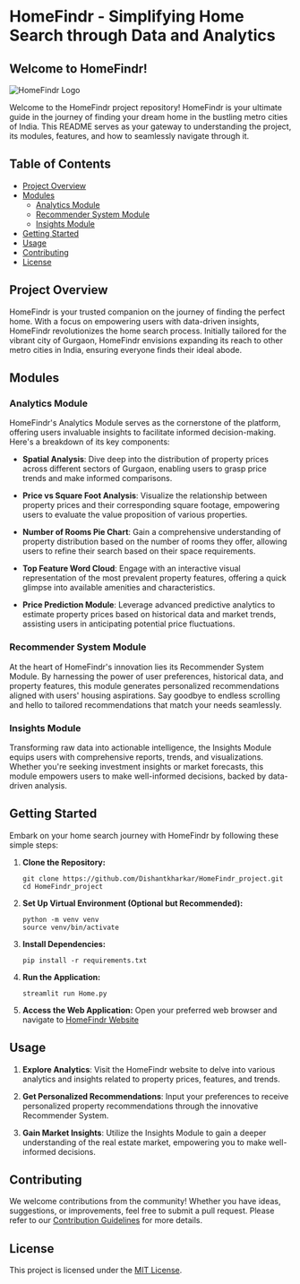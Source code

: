 # HomeFindr - Simplifying Home Search through Data and Analytics

## Welcome to HomeFindr!

![HomeFindr Logo](https://github.com/Dishantkharkar/HomeFindr_project/assets/130529528/8656ac54-c1a1-41ec-9e93-cac41baedd3e)

Welcome to the HomeFindr project repository! HomeFindr is your ultimate guide in the journey of finding your dream home in the bustling metro cities of India. This README serves as your gateway to understanding the project, its modules, features, and how to seamlessly navigate through it.

## Table of Contents

- [Project Overview](#project-overview)
- [Modules](#modules)
  - [Analytics Module](#analytics-module)
  - [Recommender System Module](#recommender-system-module)
  - [Insights Module](#insights-module)
- [Getting Started](#getting-started)
- [Usage](#usage)
- [Contributing](#contributing)
- [License](#license)

## Project Overview

HomeFindr is your trusted companion on the journey of finding the perfect home. With a focus on empowering users with data-driven insights, HomeFindr revolutionizes the home search process. Initially tailored for the vibrant city of Gurgaon, HomeFindr envisions expanding its reach to other metro cities in India, ensuring everyone finds their ideal abode.

## Modules

### Analytics Module

HomeFindr's Analytics Module serves as the cornerstone of the platform, offering users invaluable insights to facilitate informed decision-making. Here's a breakdown of its key components:

- **Spatial Analysis**: Dive deep into the distribution of property prices across different sectors of Gurgaon, enabling users to grasp price trends and make informed comparisons.
  
- **Price vs Square Foot Analysis**: Visualize the relationship between property prices and their corresponding square footage, empowering users to evaluate the value proposition of various properties.
  
- **Number of Rooms Pie Chart**: Gain a comprehensive understanding of property distribution based on the number of rooms they offer, allowing users to refine their search based on their space requirements.
  
- **Top Feature Word Cloud**: Engage with an interactive visual representation of the most prevalent property features, offering a quick glimpse into available amenities and characteristics.
  
- **Price Prediction Module**: Leverage advanced predictive analytics to estimate property prices based on historical data and market trends, assisting users in anticipating potential price fluctuations.

### Recommender System Module

At the heart of HomeFindr's innovation lies its Recommender System Module. By harnessing the power of user preferences, historical data, and property features, this module generates personalized recommendations aligned with users' housing aspirations. Say goodbye to endless scrolling and hello to tailored recommendations that match your needs seamlessly.

### Insights Module

Transforming raw data into actionable intelligence, the Insights Module equips users with comprehensive reports, trends, and visualizations. Whether you're seeking investment insights or market forecasts, this module empowers users to make well-informed decisions, backed by data-driven analysis.

## Getting Started

Embark on your home search journey with HomeFindr by following these simple steps:

1. **Clone the Repository:**
   ```
   git clone https://github.com/Dishantkharkar/HomeFindr_project.git
   cd HomeFindr_project
   ```

2. **Set Up Virtual Environment (Optional but Recommended):**
   ```
   python -m venv venv
   source venv/bin/activate
   ```

3. **Install Dependencies:**
   ```
   pip install -r requirements.txt
   ```

4. **Run the Application:**
   ```
   streamlit run Home.py
   ```

5. **Access the Web Application:**
   Open your preferred web browser and navigate to [HomeFindr Website](https://homefindrproject-s8u5a6zhtlghguwufpzkjm.streamlit.app/)

## Usage

1. **Explore Analytics**: Visit the HomeFindr website to delve into various analytics and insights related to property prices, features, and trends.

2. **Get Personalized Recommendations**: Input your preferences to receive personalized property recommendations through the innovative Recommender System.

3. **Gain Market Insights**: Utilize the Insights Module to gain a deeper understanding of the real estate market, empowering you to make well-informed decisions.

## Contributing

We welcome contributions from the community! Whether you have ideas, suggestions, or improvements, feel free to submit a pull request. Please refer to our [Contribution Guidelines](CONTRIBUTING.md) for more details.

## License

This project is licensed under the [MIT License](LICENSE).
